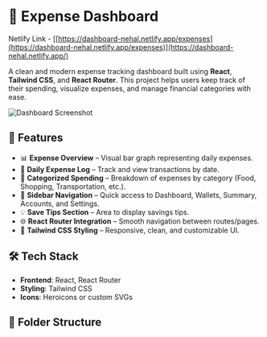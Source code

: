 # 💸 Expense Dashboard

Netlify Link - [[https://dashboard-nehal.netlify.app/expenses](https://dashboard-nehal.netlify.app/expenses)](https://dashboard-nehal.netlify.app/)

A clean and modern expense tracking dashboard built using **React**, **Tailwind CSS**, and **React Router**. This project helps users keep track of their spending, visualize expenses, and manage financial categories with ease.

![Dashboard Screenshot](./aa3e4e65-b6cf-4f84-9efe-80e65f66394d.png)

## 🚀 Features

- 📊 **Expense Overview** – Visual bar graph representing daily expenses.
- 📅 **Daily Expense Log** – Track and view transactions by date.
- 💼 **Categorized Spending** – Breakdown of expenses by category (Food, Shopping, Transportation, etc.).
- 📁 **Sidebar Navigation** – Quick access to Dashboard, Wallets, Summary, Accounts, and Settings.
- 💡 **Save Tips Section** – Area to display savings tips.
- 🌐 **React Router Integration** – Smooth navigation between routes/pages.
- 💅 **Tailwind CSS Styling** – Responsive, clean, and customizable UI.

## 🛠️ Tech Stack

- **Frontend**: React, React Router
- **Styling**: Tailwind CSS
- **Icons**: Heroicons or custom SVGs

## 📁 Folder Structure

